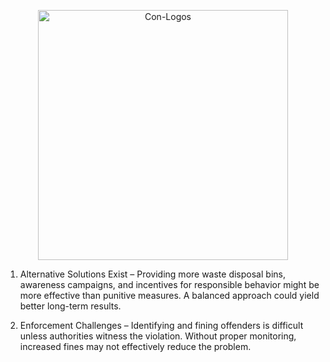 <p align="center">
  <img src="https://github.com/user-attachments/assets/d0856f06-57cf-488b-a0c1-ff68747cf13b" alt="Con-Logos" width="400"/>
</p>

1. Alternative Solutions Exist – Providing more waste disposal bins, awareness campaigns, and incentives for responsible behavior might be more effective than punitive measures. A balanced approach could yield better long-term results.

2. Enforcement Challenges – Identifying and fining offenders is difficult unless authorities witness the violation. Without proper monitoring, increased fines may not effectively reduce the problem.
